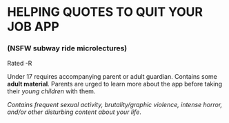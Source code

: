 # HELPING QUOTES TO QUIT YOUR JOB APP 
### (NSFW subway ride microlectures)
Rated -R

Under 17 requires accompanying parent or adult guardian. Contains some **adult material**. Parents are urged to learn more about the app before taking their *young children* with them.

*Contains frequent sexual activity, brutality/graphic violence, intense horror, and/or other disturbing content about your life*.
